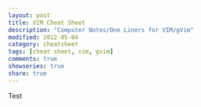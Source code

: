 ```yaml
---
layout: post
title: VIM Cheat Sheet
description: "Computer Notes/One Liners for VIM/gVim"
modified: 2012-05-04
category: cheatsheet
tags: [cheat sheet, vim, gvim]
comments: true
showseries: true
share: true
---
```


Test
